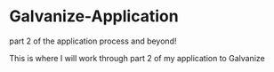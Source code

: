 # Galvanize-Application
part 2 of the application process and beyond! 

This is where I will work through part 2 of my application to Galvanize
